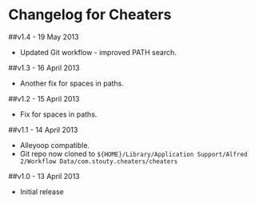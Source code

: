# Changelog for Cheaters  #

##v1.4 - 19 May 2013
* Updated Git workflow - improved PATH search. 

##v1.3 - 16 April 2013
* Another fix for spaces in paths. 

##v1.2 - 15 April 2013
* Fix for spaces in paths. 

##v1.1 - 14 April 2013
* Alleyoop compatible. 
* Git repo now cloned to `${HOME}/Library/Application Support/Alfred 2/Workflow Data/com.stouty.cheaters/cheaters`

##v1.0 - 13 April 2013
* Initial release

